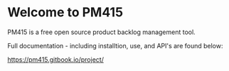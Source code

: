 # Welcome to PM415

PM415 is a free open source product backlog management tool.

Full documentation - including installtion, use, and API's are found below:

https://pm415.gitbook.io/project/








